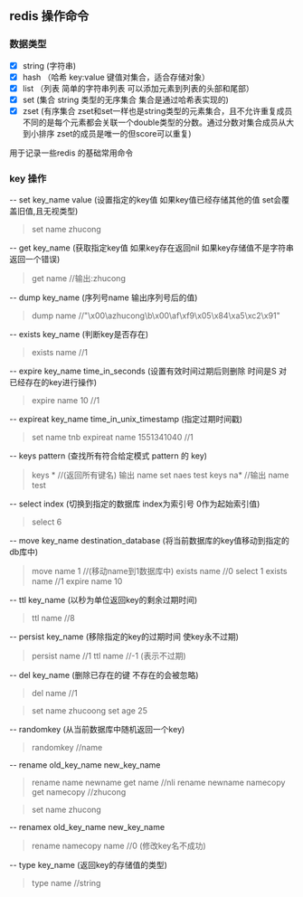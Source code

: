 ## redis 操作命令


### 数据类型
- [x] string (字符串)
- [x] hash （哈希 key:value 键值对集合，适合存储对象）
- [x] list （列表 简单的字符串列表 可以添加元素到列表的头部和尾部）
- [x] set (集合 string 类型的无序集合 集合是通过哈希表实现的) 
- [x] zset (有序集合 zset和set一样也是string类型的元素集合，且不允许重复成员 不同的是每个元素都会关联一个double类型的分数。通过分数对集合成员从大到小排序 zset的成员是唯一的但score可以重复)

用于记录一些redis 的基础常用命令

### key 操作
-- set key_name value (设置指定的key值 如果key值已经存储其他的值 set会覆盖旧值,且无视类型) 
> set name zhucong

-- get key_name (获取指定key值 如果key存在返回nil 如果key存储值不是字符串 返回一个错误)

> get name //输出:zhucong

-- dump key_name (序列号name 输出序列号后的值)

> dump name //"\x00\azhucong\b\x00\af\xf9\x05\x84\xa5\xc2\x91"

-- exists key_name (判断key是否存在)

> exists name //1

-- expire key_name time_in_seconds (设置有效时间过期后则删除 时间是S 对已经存在的key进行操作)

> expire name 10 //1

-- expireat key_name time_in_unix_timestamp (指定过期时间戳)
> set name tnb
> expireat name 1551341040 //1

-- keys pattern (查找所有符合给定模式 pattern 的 key)
> keys * //(返回所有键名) 输出 name
> set naes test
> keys na* //输出 name test

-- select index (切换到指定的数据库 index为索引号 0作为起始索引值)
> select 6

-- move key_name destination_database (将当前数据库的key值移动到指定的db库中)
> move name 1 //(移动name到1数据库中)
> exists name //0
> select 1
> exists name //1
> expire name 10

-- ttl key_name (以秒为单位返回key的剩余过期时间)
> ttl name //8

-- persist key_name (移除指定的key的过期时间 使key永不过期)
> persist name //1
> ttl name //-1 (表示不过期)

-- del key_name (删除已存在的键 不存在的会被忽略)
> del name //1

> set name zhucoong
> set age 25

-- randomkey (从当前数据库中随机返回一个key)
> randomkey //name

-- rename old_key_name new_key_name
> rename name newname
> get name //nli
> rename newname namecopy
> get namecopy //zhucong

> set name zhucong

-- renamex old_key_name new_key_name 
> rename namecopy name //0 (修改key名不成功)

-- type key_name (返回key的存储值的类型)
> type name //string
